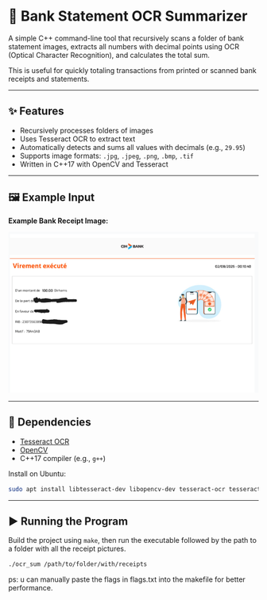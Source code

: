 # 🧾 Bank Statement OCR Summarizer

A simple C++ command-line tool that recursively scans a folder of bank statement images, extracts all numbers with decimal points using OCR (Optical Character Recognition), and calculates the total sum.

This is useful for quickly totaling transactions from printed or scanned bank receipts and statements.

---

## ✨ Features

- Recursively processes folders of images
- Uses Tesseract OCR to extract text
- Automatically detects and sums all values with decimals (e.g., `29.95`)
- Supports image formats: `.jpg`, `.jpeg`, `.png`, `.bmp`, `.tif`
- Written in C++17 with OpenCV and Tesseract

---


## 🖼️ Example Input

**Example Bank Receipt Image:**

![Example Bank Receipt](receipt.png)


---

## 🧰 Dependencies

- [Tesseract OCR](https://github.com/tesseract-ocr/tesseract)
- [OpenCV](https://opencv.org/)
- C++17 compiler (e.g., `g++`)

Install on Ubuntu:

```bash
sudo apt install libtesseract-dev libopencv-dev tesseract-ocr tesseract-ocr-eng
```

---


## ▶️ Running the Program

Build the project using `make`, then run the executable followed by the path to a folder with all the receipt pictures.

```bash
./ocr_sum /path/to/folder/with/receipts
```

ps: u can manually paste the flags in flags.txt into the makefile for better performance.
